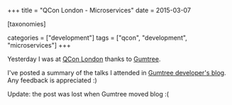 +++
title = "QCon London - Microservices"
date = 2015-03-07

[taxonomies]

categories = ["development"]
tags = ["qcon", "development", "microservices"]
+++

Yesterday I was at [QCon London](http://qconlondon.com/schedule#day-5) thanks to [Gumtree](http://www.gumtree.com/).

<!-- more -->

I've posted a summary of the talks I attended in [Gumtree developer's blog](http://www.gumtree.com/devteam/2015-03-07-qcon-london-day-3.html). Any feedback is appreciated :)

Update: the post was lost when Gumtree moved blog :(
